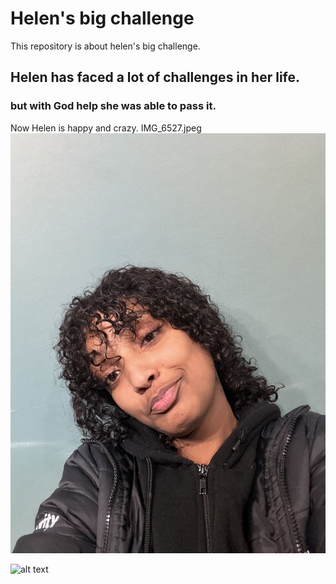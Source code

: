 # Helen's big challenge
This repository is about helen's big challenge.

## Helen has faced a lot of challenges in her life.

### but with God help she was able to pass it.

Now Helen is happy and crazy.
IMG_6527.jpeg
![alt text](IMG_6527.jpeg)

![alt text](https://user-images.githubusercontent.com/127349077/226506652-1ad82c79-e47b-4aef-8564-1b7243c686a2.PNG)

